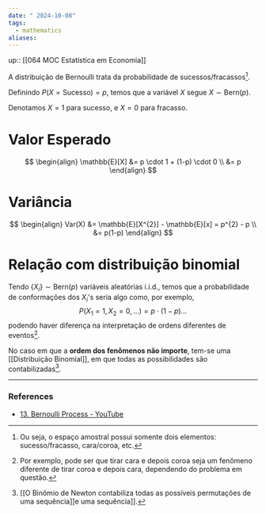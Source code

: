 ```yaml
---
date: " 2024-10-08"
tags:
  - mathematics
aliases:
---
```


up:: [[064 MOC Estatística em Economia]]

A distribuição de Bernoulli trata da probabilidade de sucessos/fracassos[^1]. 

Definindo $P(X = \text{Sucesso}) = p$, temos que a variável $X$ segue $X \sim \text{Bern}(p)$. 

Denotamos $X=1$ para sucesso, e $X=0$ para fracasso.

# Valor Esperado
$$
\begin{align}
\mathbb{E}[X] &= p \cdot 1 + (1-p) \cdot 0  \\
&= p
\end{align}
$$

# Variância
$$
\begin{align}
Var(X) &= \mathbb{E}[X^{2}] - \mathbb{E}[x] = p^{2} - p  \\
&= p(1-p)
\end{align}
$$

# Relação com distribuição binomial
Tendo $\{X_{i}\} \sim \text{Bern}(p)$ variáveis aleatórias i.i.d., temos que a probabilidade de conformações dos $X_{i}$'s seria algo como, por exemplo,
$$
P(X_{1}=1, X_{2}=0,\dots) = p \cdot (1-p) \dots
$$
podendo haver diferença na interpretação de ordens diferentes de eventos[^2].

No caso em que a **ordem dos fenômenos não importe**, tem-se uma [[Distribuição Binomial]], em que todas as possibilidades são contabilizadas[^3].

---
### References
- [13. Bernoulli Process - YouTube](https://www.youtube.com/watch?v=gMTiAeE0NCw&list=PLUl4u3cNGP61MdtwGTqZA0MreSaDybji8&index=13)

[^1]: Ou seja, o espaço amostral possui somente dois elementos: sucesso/fracasso, cara/coroa, etc.
[^2]: Por exemplo, pode ser que tirar cara e depois coroa seja um fenômeno diferente de tirar coroa e depois cara, dependendo do problema em questão.
[^3]: [[O Binômio de Newton contabiliza todas as possíveis permutações de uma sequência]]e uma sequência]].